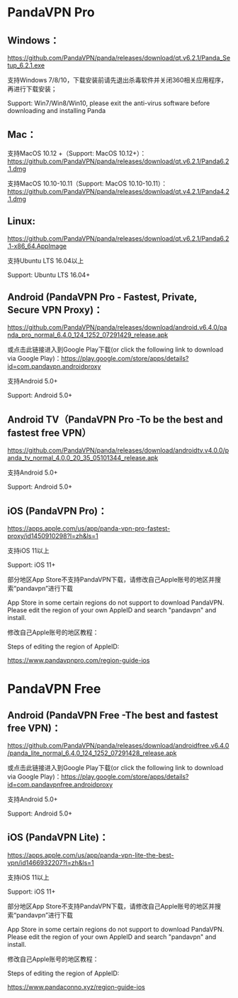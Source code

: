 # PandaVPN Pro

## Windows：

https://github.com/PandaVPN/panda/releases/download/qt.v6.2.1/Panda_Setup_6.2.1.exe
 
支持Windows 7/8/10，下载安装前请先退出杀毒软件并关闭360相关应用程序，再进行下载安装；

Support: Win7/Win8/Win10, please exit the anti-virus software before downloading and installing Panda

## Mac：

支持MacOS 10.12 +（Support: MacOS 10.12+）：https://github.com/PandaVPN/panda/releases/download/qt.v6.2.1/Panda6.2.1.dmg

支持MacOS 10.10-10.11（Support: MacOS 10.10-10.11）：https://github.com/PandaVPN/panda/releases/download/qt.v4.2.1/Panda4.2.1.dmg

## Linux:

https://github.com/PandaVPN/panda/releases/download/qt.v6.2.1/Panda6.2.1-x86_64.AppImage

支持Ubuntu LTS 16.04以上

Support: Ubuntu LTS 16.04+

## Android (PandaVPN Pro - Fastest, Private, Secure VPN Proxy)：

https://github.com/PandaVPN/panda/releases/download/android.v6.4.0/panda_pro_normal_6.4.0_124_1252_07291429_release.apk

或点击此链接进入到Google Play下载(or click the following link to download via Google Play)：https://play.google.com/store/apps/details?id=com.pandavpn.androidproxy

支持Android 5.0+

Support: Android 5.0+

## Android TV（PandaVPN Pro -To be the best and fastest free VPN）

https://github.com/PandaVPN/panda/releases/download/androidtv.v4.0.0/panda_tv_normal_4.0.0_20_35_05101344_release.apk

支持Android 5.0+

Support: Android 5.0+

## iOS (PandaVPN Pro)：

https://apps.apple.com/us/app/panda-vpn-pro-fastest-proxy/id1450910298?l=zh&ls=1

支持iOS 11以上

Support: iOS 11+

部分地区App Store不支持PandaVPN下载，请修改自己Apple账号的地区并搜索“pandavpn”进行下载

App Store in some certain regions do not support to download PandaVPN.  Please edit the region of your own AppleID and search "pandavpn" and install. 

修改自己Apple账号的地区教程：  

Steps of editing the region of AppleID:

https://www.pandavpnpro.com/region-guide-ios





# PandaVPN Free

## Android (PandaVPN Free -The best and fastest free VPN)：

https://github.com/PandaVPN/panda/releases/download/androidfree.v6.4.0/panda_lite_normal_6.4.0_124_1252_07291428_release.apk

或点击此链接进入到Google Play下载(or click the following link to download via Google Play)：https://play.google.com/store/apps/details?id=com.pandavpnfree.androidproxy

支持Android 5.0+

Support: Android 5.0+

## iOS (PandaVPN Lite)：

https://apps.apple.com/us/app/panda-vpn-lite-the-best-vpn/id1466932207?l=zh&ls=1

支持iOS 11以上

Support: iOS 11+

部分地区App Store不支持PandaVPN下载，请修改自己Apple账号的地区并搜索“pandavpn”进行下载

App Store in some certain regions do not support to download PandaVPN.  Please edit the region of your own AppleID and search "pandavpn" and install. 

修改自己Apple账号的地区教程：  

Steps of editing the region of AppleID:

https://www.pandaconno.xyz/region-guide-ios



